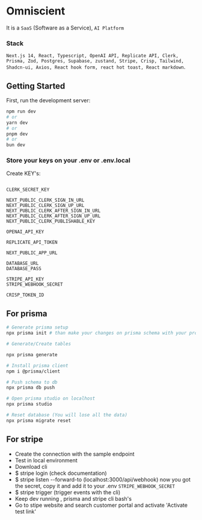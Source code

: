# Omniscient

It is a `SaaS` (Software as a Service), `AI Platform`

### Stack

`Next.js 14, React, Typescript, OpenAI API, Replicate API, Clerk, Prisma, Zod, Postgres, Supabase, zustand, Stripe, Crisp, Tailwind, Shadcn-ui, Axios, React hook form, react hot toast, React markdown`.

## Getting Started

First, run the development server:

```bash
npm run dev
# or
yarn dev
# or
pnpm dev
# or
bun dev
```

### Store your keys on your .env or .env.local

Create KEY's:

```

CLERK_SECRET_KEY

NEXT_PUBLIC_CLERK_SIGN_IN_URL
NEXT_PUBLIC_CLERK_SIGN_UP_URL
NEXT_PUBLIC_CLERK_AFTER_SIGN_IN_URL
NEXT_PUBLIC_CLERK_AFTER_SIGN_UP_URL
NEXT_PUBLIC_CLERK_PUBLISHABLE_KEY

OPENAI_API_KEY

REPLICATE_API_TOKEN

NEXT_PUBLIC_APP_URL

DATABASE_URL
DATABASE_PASS

STRIPE_API_KEY
STRIPE_WEBHOOK_SECRET

CRISP_TOKEN_ID

```

## For prisma

```bash
# Generate prisma setup
npx prisma init # than make your changes on prisma schema with your provider and connection string

# Generate/Create tables

npx prisma generate

# Install prisma client
npm i @prisma/client

# Push schema to db
npx prisma db push

# Open prisma studio on localhost
npx prisma studio

# Reset database (You will lose all the data)
npx prisma migrate reset
```

## For stripe

- Create the connection with the sample endpoint
- Test in local environment
- Download cli
- $ stripe login (check documentation)
- $ stripe listen --forward-to (localhost:3000/api/webhook)
  now you got the secret, copy it and add it to your .env `STRIPE_WEBHOOK_SECRET`
- $ stripe trigger (trigger events with the cli)
- Keep dev running , prisma and stripe cli bash's
- Go to stipe website and search customer portal and activate 'Activate test link'
